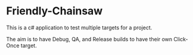 # Friendly-Chainsaw



This is a c# application to test multiple targets for a project.



The aim is to have Debug, QA, and Release builds to have their own Click-Once target.